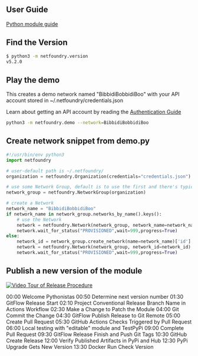 
## User Guide

[Python module guide](https://developer.netfoundry.io/guides/python/)

## Find the Version

```bash
$ python3 -m netfoundry.version
v5.2.0
```

## Play the demo

This creates a demo network named "BibbidiBobbidiBoo" with your API account stored in ~/.netfoundry/credentials.json

Learn about getting an API account by reading the [Authentication Guide](https://developer.netfoundry.io/v2/guides/authentication/)

```bash
python3 -m netfoundry.demo --network=BibbidiBobbidiBoo
```

## Create network snippet from demo.py

```python
#!/usr/bin/env python3
import netfoundry

# user-default path is ~/.netfoundry/
organization = netfoundry.Organization(credentials="credentials.json")

# use some Network Group, default is to use the first and there's typically only one
network_group = netfoundry.NetworkGroup(organization)

# create a Network
network_name = "BibbidiBobbidiBoo"
if network_name in network_group.networks_by_name().keys():
    # use the Network
    network = netfoundry.Network(network_group, network_name=network_name)
    network.wait_for_status("PROVISIONED",wait=999,progress=True)
else:
    network_id = network_group.create_network(name=network_name)['id']
    network = netfoundry.Network(network_group, network_id=network_id)
    network.wait_for_status("PROVISIONED",wait=999,progress=True)
```

## Publish a new version of the module

[![Video Tour of Release Procedure](https://img.youtube.com/vi/RlIa2mv8YIM/0.jpg)](https://youtu.be/RlIa2mv8YIM)

00:00 Welcome Pythonistas
00:50 Determine next version number
01:30 GitFlow Release Start
02:10 Project Conventional Release Branch Name in Actions Workflow
02:30 Make a Change to Patch the Module
04:00 Git Commit the Change
04:30 GitFlow Publish Release to Git Remote
05:00 Create Pull Request
05:30 GitHub Actions Checks Triggered by Pull Request
06:00 Local testing with "editable" module and TestPyPi
09:00 Complete Pull Request
09:30 GitFlow Release Finish and Push Git Tags
10:30 GitHub Create Release
12:00 Verify Published Artifacts in PyPi and Hub
12:30 PyPi Upgrade Gets New Version
13:30 Docker Run Check Version